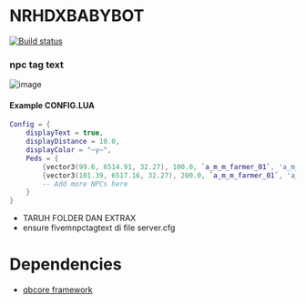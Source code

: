 # NRHDXBABYBOT

[![Build status](https://ci.appveyor.com/api/projects/status/m07cnunnni8w82o5?svg=true)](https://ci.appveyor.com/project/madskristensen/markdowneditor)

### npc tag text 

![image](https://cdn.discordapp.com/attachments/1225889701752344586/1264250132166217819/Screenshot_36.png?ex=669dd8f0&is=669c8770&hm=bc192a665f05ea9e303ce9c5a318b2c796ac7dcb9165a88fa394dbc48a2e9e7b&)
#### Example CONFIG.LUA

```lua
Config = {
    displayText = true,
    displayDistance = 10.0,
    displayColor = "~y~",
    Peds = {
        {vector3(99.6, 6514.91, 32.27), 100.0, `a_m_m_farmer_01`, 'a_m_m_farmer_01', "ABANG NEKOPOI", "anim@heists@heist_corona@single_team"},
        {vector3(101.39, 6517.16, 32.27), 200.0, `a_m_m_farmer_01`, 'a_m_m_farmer_01', "ABANG NYA RIO", "anim@heists@heist_corona@single_team"}
        -- Add more NPCs here
    }
}
```


- TARUH FOLDER DAN EXTRAX
- ensure fivemnpctagtext di file server.cfg
# Dependencies

* [qbcore framework](https://github.com/qbcore-framework)

